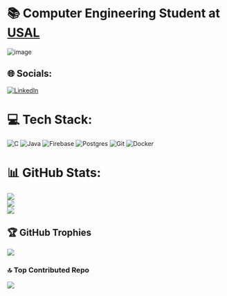# 📚 Computer Engineering Student at [USAL](https://www.usal.es/)
![image](https://user-images.githubusercontent.com/104859858/170781054-010483bd-9f24-42fb-9fc7-76cb752f68ea.png)



## 🌐 Socials:
[![LinkedIn](https://img.shields.io/badge/LinkedIn-%230077B5.svg?logo=linkedin&logoColor=white)]([https://www.linkedin.com/in/jon-garc%C3%ADa-gonz%C3%A1lez-794b4b313/]) 

# 💻 Tech Stack:
![C](https://img.shields.io/badge/c-%2300599C.svg?style=for-the-badge&logo=c&logoColor=white) ![Java](https://img.shields.io/badge/java-%23ED8B00.svg?style=for-the-badge&logo=openjdk&logoColor=white) ![Firebase](https://img.shields.io/badge/firebase-a08021?style=for-the-badge&logo=firebase&logoColor=ffcd34) ![Postgres](https://img.shields.io/badge/postgres-%23316192.svg?style=for-the-badge&logo=postgresql&logoColor=white) ![Git](https://img.shields.io/badge/git-%23F05033.svg?style=for-the-badge&logo=git&logoColor=white) ![Docker](https://img.shields.io/badge/docker-%230db7ed.svg?style=for-the-badge&logo=docker&logoColor=white)
# 📊 GitHub Stats:
![](https://github-readme-stats.vercel.app/api?username=GargonMeilan&theme=dark&hide_border=false&include_all_commits=true&count_private=true)<br/>
![](https://github-readme-streak-stats.herokuapp.com/?user=GargonMeilan&theme=dark&hide_border=false)<br/>
![](https://github-readme-stats.vercel.app/api/top-langs/?username=GargonMeilan&theme=dark&hide_border=false&include_all_commits=true&count_private=true&layout=compact)

## 🏆 GitHub Trophies
![](https://github-profile-trophy.vercel.app/?username=GargonMeilan&theme=dracula&no-frame=false&no-bg=false&margin-w=4)

### 🔝 Top Contributed Repo
![](https://github-contributor-stats.vercel.app/api?username=GargonMeilan&limit=5&theme=dracula&combine_all_yearly_contributions=true)

<!-- Proudly created with GPRM ( https://gprm.itsvg.in ) -->
